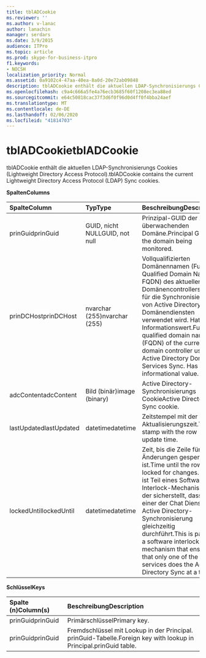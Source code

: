 ```yaml
---
title: tblADCookie
ms.reviewer: ''
ms.author: v-lanac
author: lanachin
manager: serdars
ms.date: 3/9/2015
audience: ITPro
ms.topic: article
ms.prod: skype-for-business-itpro
f1.keywords:
- NOCSH
localization_priority: Normal
ms.assetid: 0a9102c4-47aa-40ea-8a0d-20e72ab09848
description: tblADCookie enthält die aktuellen LDAP-Synchronisierungs Cookies (Lightweight Directory Access Protocol).
ms.openlocfilehash: c9a4c666a5fe4a76ecb3685f60f1208ec3ea88ed
ms.sourcegitcommit: e64c50818cac37f3d6f0f96d0d4ff0f4bba24aef
ms.translationtype: MT
ms.contentlocale: de-DE
ms.lasthandoff: 02/06/2020
ms.locfileid: "41814703"
---
```

# <a name="tbladcookie"></a><span data-ttu-id="a4a2e-103">tblADCookie</span><span class="sxs-lookup"><span data-stu-id="a4a2e-103">tblADCookie</span></span>
 
<span data-ttu-id="a4a2e-104">tblADCookie enthält die aktuellen LDAP-Synchronisierungs Cookies (Lightweight Directory Access Protocol).</span><span class="sxs-lookup"><span data-stu-id="a4a2e-104">tblADCookie contains the current Lightweight Directory Access Protocol (LDAP) Sync cookies.</span></span>
  
<span data-ttu-id="a4a2e-105">**Spalten**</span><span class="sxs-lookup"><span data-stu-id="a4a2e-105">**Columns**</span></span>

|<span data-ttu-id="a4a2e-106">**Spalte**</span><span class="sxs-lookup"><span data-stu-id="a4a2e-106">**Column**</span></span>|<span data-ttu-id="a4a2e-107">**Typ**</span><span class="sxs-lookup"><span data-stu-id="a4a2e-107">**Type**</span></span>|<span data-ttu-id="a4a2e-108">**Beschreibung**</span><span class="sxs-lookup"><span data-stu-id="a4a2e-108">**Description**</span></span>|
|:-----|:-----|:-----|
|<span data-ttu-id="a4a2e-109">prinGuid</span><span class="sxs-lookup"><span data-stu-id="a4a2e-109">prinGuid</span></span>  <br/> |<span data-ttu-id="a4a2e-110">GUID, nicht NULL</span><span class="sxs-lookup"><span data-stu-id="a4a2e-110">GUID, not null</span></span>  <br/> |<span data-ttu-id="a4a2e-111">Prinzipal-GUID der zu überwachenden Domäne.</span><span class="sxs-lookup"><span data-stu-id="a4a2e-111">Principal GUID of the domain being monitored.</span></span>  <br/> |
|<span data-ttu-id="a4a2e-112">prinDCHost</span><span class="sxs-lookup"><span data-stu-id="a4a2e-112">prinDCHost</span></span>  <br/> |<span data-ttu-id="a4a2e-113">nvarchar (255)</span><span class="sxs-lookup"><span data-stu-id="a4a2e-113">nvarchar (255)</span></span>  <br/> |<span data-ttu-id="a4a2e-114">Vollqualifizierten Domänennamen (Fully Qualified Domain Name, FQDN) des aktuellen Domänencontrollers, der für die Synchronisierung von Active Directory-Domänendiensten verwendet wird. Hat einen Informationswert.</span><span class="sxs-lookup"><span data-stu-id="a4a2e-114">Fully qualified domain name (FQDN) of the current domain controller used for Active Directory Domain Services Sync. Has informational value.</span></span>  <br/> |
|<span data-ttu-id="a4a2e-115">adcContent</span><span class="sxs-lookup"><span data-stu-id="a4a2e-115">adcContent</span></span>  <br/> |<span data-ttu-id="a4a2e-116">Bild (binär)</span><span class="sxs-lookup"><span data-stu-id="a4a2e-116">image (binary)</span></span>  <br/> |<span data-ttu-id="a4a2e-117">Active Directory-Synchronisierungs Cookie</span><span class="sxs-lookup"><span data-stu-id="a4a2e-117">Active Directory Sync cookie.</span></span>  <br/> |
|<span data-ttu-id="a4a2e-118">lastUpdated</span><span class="sxs-lookup"><span data-stu-id="a4a2e-118">lastUpdated</span></span>  <br/> |<span data-ttu-id="a4a2e-119">datetime</span><span class="sxs-lookup"><span data-stu-id="a4a2e-119">datetime</span></span>  <br/> |<span data-ttu-id="a4a2e-120">Zeitstempel mit der Zeilen Aktualisierungszeit.</span><span class="sxs-lookup"><span data-stu-id="a4a2e-120">Time stamp with the row update time.</span></span>  <br/> |
|<span data-ttu-id="a4a2e-121">lockedUntil</span><span class="sxs-lookup"><span data-stu-id="a4a2e-121">lockedUntil</span></span>  <br/> |<span data-ttu-id="a4a2e-122">datetime</span><span class="sxs-lookup"><span data-stu-id="a4a2e-122">datetime</span></span>  <br/> |<span data-ttu-id="a4a2e-123">Zeit, bis die Zeile für Änderungen gesperrt ist.</span><span class="sxs-lookup"><span data-stu-id="a4a2e-123">Time until the row is locked for changes.</span></span> <span data-ttu-id="a4a2e-124">Dies ist Teil eines Software-Interlock-Mechanismus, der sicherstellt, dass nur einer der Chat Dienste die Active Directory-Synchronisierung gleichzeitig durchführt.</span><span class="sxs-lookup"><span data-stu-id="a4a2e-124">This is part of a software interlock mechanism that ensures that only one of the chat services does the Active Directory Sync at a time.</span></span>  <br/> |
   
<span data-ttu-id="a4a2e-125">**Schlüssel**</span><span class="sxs-lookup"><span data-stu-id="a4a2e-125">**Keys**</span></span>

|<span data-ttu-id="a4a2e-126">**Spalte (n)**</span><span class="sxs-lookup"><span data-stu-id="a4a2e-126">**Column(s)**</span></span>|<span data-ttu-id="a4a2e-127">**Beschreibung**</span><span class="sxs-lookup"><span data-stu-id="a4a2e-127">**Description**</span></span>|
|:-----|:-----|
|<span data-ttu-id="a4a2e-128">prinGuid</span><span class="sxs-lookup"><span data-stu-id="a4a2e-128">prinGuid</span></span>  <br/> |<span data-ttu-id="a4a2e-129">Primärschlüssel</span><span class="sxs-lookup"><span data-stu-id="a4a2e-129">Primary key.</span></span>  <br/> |
|<span data-ttu-id="a4a2e-130">prinGuid</span><span class="sxs-lookup"><span data-stu-id="a4a2e-130">prinGuid</span></span>  <br/> |<span data-ttu-id="a4a2e-131">Fremdschlüssel mit Lookup in der Principal. prinGuid-Tabelle.</span><span class="sxs-lookup"><span data-stu-id="a4a2e-131">Foreign key with lookup in Principal.prinGuid table.</span></span>  <br/> |
   

